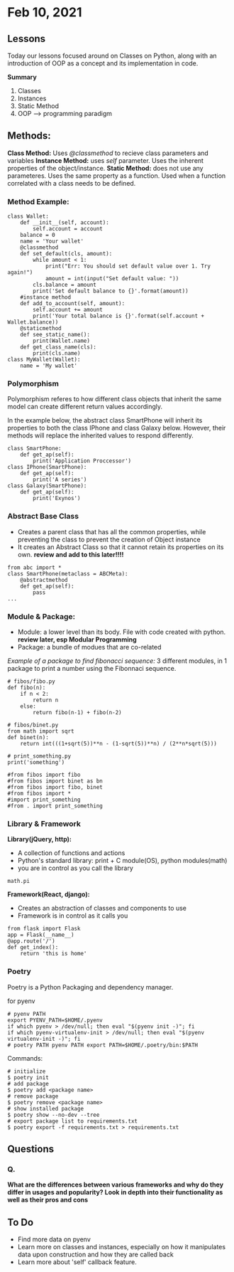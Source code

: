 # Feb 10, 2021

## Lessons
Today our lessons focused around on Classes on Python, along with an introduction of OOP as a concept and its implementation in code.

**Summary**
1. Classes
2. Instances
3. Static Method
4. OOP --> programming paradigm

## Methods:

**Class Method:** Uses *@classmethod* to recieve class parameters and variables
**Instance Method:** uses *self* parameter. Uses the inherent properties of the object/instance.
**Static Method:** does not use any parameteres. Uses the same property as a function. Used when a function correlated with a class needs to be defined.

### Method Example:
```
class Wallet:
    def __init__(self, account):
        self.account = account
    balance = 0
    name = 'Your wallet'
    @classmethod
    def set_default(cls, amount):
        while amount < 1:
            print("Err: You should set default value over 1. Try again!")
            amount = int(input("Set default value: "))
        cls.balance = amount
        print('Set default balance to {}'.format(amount))
    #instance method
    def add_to_account(self, amount):
        self.account += amount
        print('Your total balance is {}'.format(self.account + Wallet.balance))
    @staticmethod
    def see_static_name():
        print(Wallet.name)
    def get_class_name(cls):
        print(cls.name)
class MyWallet(Wallet):
    name = 'My wallet'
```

### Polymorphism
Polymorphism referes to how different class objects that inherit the same model can create different return values accordingly.

In the example below, the abstract class SmartPhone will inherit its properties to both the class IPhone and class Galaxy below. However, their methods will replace the inherited values to respond differently.
```
class SmartPhone:
    def get_ap(self):
        print('Application Proccessor')
class IPhone(SmartPhone):
    def get_ap(self):
        print('A series')
class Galaxy(SmartPhone):
    def get_ap(self):
        print('Exynos')
```

### Abstract Base Class 
- Creates a parent class that has all the common properties, while preventing the class to prevent the creation of Object instance
- It creates an Abstract Class so that it cannot retain its properties on its own.
**review and add to this later!!!!**

```
from abc import *
class SmartPhone(metaclass = ABCMeta):
    @abstractmethod
    def get_ap(self):
        pass
...
```

### Module & Package:
- Module: a lower level than its body. File with code created with python.
**review later, esp Modular Programming**
- Package: a bundle of modues that are co-related

*Example of a package to find fibonacci sequence:*
3 different modules, in 1 package to print a number using the Fibonnaci sequence.
```
# fibos/fibo.py
def fibo(n):
    if n < 2:
        return n
    else:
        return fibo(n-1) + fibo(n-2)

# fibos/binet.py
from math import sqrt
def binet(n):
    return int(((1+sqrt(5))**n - (1-sqrt(5))**n) / (2**n*sqrt(5)))

# print_something.py
print('something')
```

```
#from fibos import fibo
#from fibos import binet as bn
#from fibos import fibo, binet
#from fibos import *
#import print_something
#from . import print_something
```

### Library & Framework
**Library(jQuery, http):**
- A collection of functions and actions
- Python's standard library: print + C module(OS), python modules(math)
- you are in control as you call the library

```
math.pi
```

**Framework(React, django):**
- Creates an abstraction of classes and components to use
- Framework is in control as it calls you

```
from flask import Flask
app = Flask(__name__)
@app.route('/')
def get_index():
    return 'this is home'
```

### Poetry
Poetry is a Python Packaging and dependency manager.

for pyenv
```
# pyenv PATH
export PYENV_PATH=$HOME/.pyenv
if which pyenv > /dev/null; then eval "$(pyenv init -)"; fi
if which pyenv-virtualenv-init > /dev/null; then eval "$(pyenv virtualenv-init -)"; fi
# poetry PATH pyenv PATH export PATH=$HOME/.poetry/bin:$PATH
```

Commands:
```
# initialize
$ poetry init
# add package
$ poetry add <package name>
# remove package
$ poetry remove <package name>
# show installed package
$ poetry show --no-dev --tree
# export package list to requirements.txt
$ poetry export -f requirements.txt > requirements.txt
```

## Questions
### Q.
**What are the differences between various frameworks and why do they differ in usages and popularity? Look in depth into their functionality as well as their pros and cons**
  


## To Do
- Find more data on pyenv
- Learn more on classes and instances, especially on how it manipulates data upon construction and how they are called back
- Learn more about 'self' callback feature.
